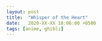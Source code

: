 ```yaml
---
layout: post
title:  "Whisper of the Heart"
date:   2020-XX-XX 18:06:00 +0500
tags: [anime, ghibli]
---
```



